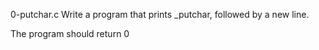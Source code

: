 0-putchar.c Write a program that prints _putchar, followed by a new line.

The program should return 0


